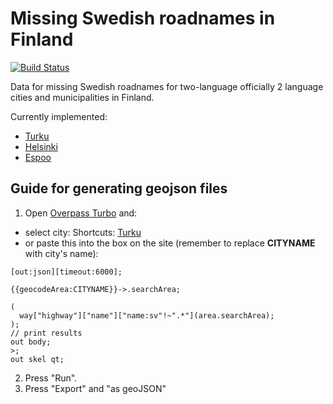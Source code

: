 # Missing Swedish roadnames in Finland

[![Build Status](https://travis-ci.org/theel0ja/Missing-Swedish-Roadnames-Finland.svg?branch=master)](https://travis-ci.org/theel0ja/Missing-Swedish-Roadnames-Finland)

Data for missing Swedish roadnames for two-language officially 2 language cities and municipalities in Finland.

Currently implemented:
* [Turku](Turku.geojson)
* [Helsinki](Helsinki.geojson)
* [Espoo](Espoo.geojson)

## Guide for generating geojson files
1. Open [Overpass Turbo](https://overpass-turbo.eu/) and:
 * select city:
 Shortcuts: [Turku](http://overpass-turbo.eu/s/q0M)<!--, [Helsinki](), [Espoo]()-->
 * or paste this into the box on the site (remember to replace **CITYNAME** with city's name):
  ```
  [out:json][timeout:6000];

  {{geocodeArea:CITYNAME}}->.searchArea;

  (
    way["highway"]["name"]["name:sv"!~".*"](area.searchArea);
  );
  // print results
  out body;
  >;
  out skel qt;
  ```
2. Press "Run".
3. Press "Export" and "as geoJSON"
